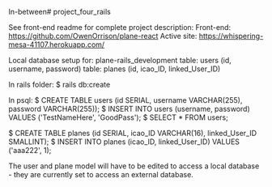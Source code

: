In-between# project_four_rails

See front-end readme for complete project description:
Front-end: https://github.com/OwenOrrison/plane-react
Active site: https://whispering-mesa-41107.herokuapp.com/


Local database setup for: plane-rails_development
  table: users (id, username, password)
  table: planes (id, icao_ID, linked_User_ID)

In rails folder:
  $ rails db:create

In psql:
  $ CREATE TABLE users (id SERIAL, username VARCHAR(255), password VARCHAR(255));
  $ INSERT INTO users (username, password) VALUES ('TestNameHere', 'GoodPass');
  $ SELECT * FROM users;

  $ CREATE TABLE planes (id SERIAL, icao_ID VARCHAR(16), linked_User_ID SMALLINT);
  $ INSERT INTO planes (icao_ID, linked_User_ID) VALUES ('aaa222', 1);

The user and plane model will have to be edited to access a local database - they are currently set to access an external database.
